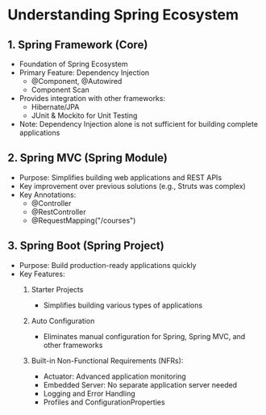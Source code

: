 # Understanding Spring Ecosystem

## 1. Spring Framework (Core)
- Foundation of Spring Ecosystem
- Primary Feature: Dependency Injection
  - @Component, @Autowired
  - Component Scan
- Provides integration with other frameworks:
  - Hibernate/JPA
  - JUnit & Mockito for Unit Testing
- Note: Dependency Injection alone is not sufficient for building complete applications

## 2. Spring MVC (Spring Module)
- Purpose: Simplifies building web applications and REST APIs
- Key improvement over previous solutions (e.g., Struts was complex)
- Key Annotations:
  - @Controller
  - @RestController
  - @RequestMapping("/courses")

## 3. Spring Boot (Spring Project)
- Purpose: Build production-ready applications quickly
- Key Features:
  1. Starter Projects
     - Simplifies building various types of applications
  2. Auto Configuration
     - Eliminates manual configuration for Spring, Spring MVC, and other frameworks

  3. Built-in Non-Functional Requirements (NFRs):
     - Actuator: Advanced application monitoring
     - Embedded Server: No separate application server needed
     - Logging and Error Handling
     - Profiles and ConfigurationProperties
